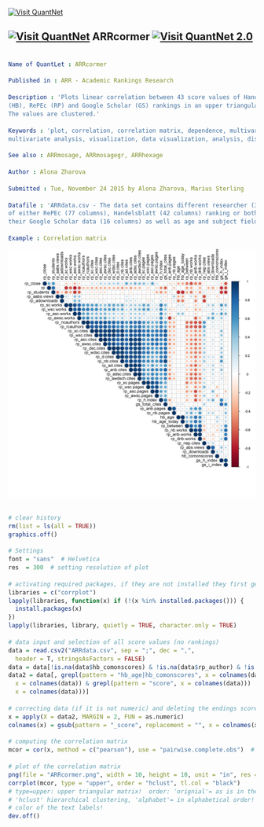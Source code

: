 
[<img src="https://github.com/QuantLet/Styleguide-and-Validation-procedure/blob/master/pictures/banner.png" alt="Visit QuantNet">](http://quantlet.de/index.php?p=info)

## [<img src="https://github.com/QuantLet/Styleguide-and-Validation-procedure/blob/master/pictures/qloqo.png" alt="Visit QuantNet">](http://quantlet.de/) **ARRcormer** [<img src="https://github.com/QuantLet/Styleguide-and-Validation-procedure/blob/master/pictures/QN2.png" width="60" alt="Visit QuantNet 2.0">](http://quantlet.de/d3/ia)


```yaml

Name of QuantLet : ARRcormer

Published in : ARR - Academic Rankings Research

Description : 'Plots linear correlation between 43 score values of Handelsblatt 
(HB), RePEc (RP) and Google Scholar (GS) rankings in an upper triangular matrix. 
The values are clustered.'

Keywords : 'plot, correlation, correlation matrix, dependence, multivariate, 
multivariate analysis, visualization, data visualization, analysis, discriptive methods'

See also : ARRmosage, ARRmosagegr, ARRhexage

Author : Alona Zharova

Submitted : Tue, November 24 2015 by Alona Zharova, Marius Sterling

Datafile : 'ARRdata.csv - The data set contains different researcher (3011 rows) 
of either RePEc (77 columns), Handelsblatt (42 columns) ranking or both and 
their Google Scholar data (16 columns) as well as age and subject fields (2 colums)'

Example : Correlation matrix

```

![Picture1](ARRcormer.png)


```r

# clear history
rm(list = ls(all = TRUE))
graphics.off()

# Settings
font = "sans"  # Helvetica
res  = 300  # setting resolution of plot

# activating required packages, if they are not installed they first get installed
libraries = c("corrplot")
lapply(libraries, function(x) if (!(x %in% installed.packages())) {
  install.packages(x)
})
lapply(libraries, library, quietly = TRUE, character.only = TRUE)

# data input and selection of all score values (no rankings)
data = read.csv2("ARRdata.csv", sep = ";", dec = ",", 
  header = T, stringsAsFactors = FALSE)
data = data[!is.na(data$hb_comonscores) & !is.na(data$rp_author) & !is.na(data$gs_author), ]
data2 = data[, grepl(pattern = "hb_age|hb_comonscores", x = colnames(data)) | (grepl(pattern = "rp_", 
  x = colnames(data)) & grepl(pattern = "score", x = colnames(data))) | (grepl(pattern = "gs_total_cites|gs_h_index|gs_i_index", 
  x = colnames(data)))]

# correcting data (if it is not numeric) and deleting the endings score
x = apply(X = data2, MARGIN = 2, FUN = as.numeric)
colnames(x) = gsub(pattern = "_score", replacement = "", x = colnames(x))

# computing the correlation matrix
mcor = cor(x, method = c("pearson"), use = "pairwise.complete.obs")  # 'pearson', 'kendall', 'spearman'

# plot of the correlation matrix
png(file = "ARRcormer.png", width = 10, height = 10, unit = "in", res = res, family = font)
corrplot(mcor, type = "upper", order = "hclust", tl.col = "black")
# type=upper: upper triangular matrix!  order: 'orignial'= as is in the matrix,
# 'hclust' hierarchical clustering, 'alphabet'= in alphabetical order!  tl.col:
# color of the text labels!
dev.off()

```

